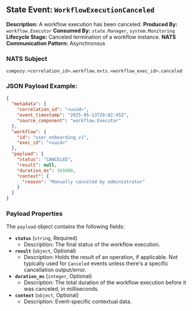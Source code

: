 ## State Event: `WorkflowExecutionCanceled`

**Description:** A workflow execution has been canceled.
**Produced By:** `workflow.Executor`
**Consumed By:** `state.Manager`, `system.Monitoring`
**Lifecycle Stage:** Canceled termination of a workflow instance.
**NATS Communication Pattern:** Asynchronous

### NATS Subject

`compozy.<correlation_id>.workflow.evts.<workflow_exec_id>.canceled`

### JSON Payload Example:

```json
{
  "metadata": {
    "correlation_id": "<uuid>",
    "event_timestamp": "2025-05-13T20:02:45Z",
    "source_component": "workflow.Executor"
  },
  "workflow": {
    "id": "user_onboarding_v1",
    "exec_id": "<uuid>"
  },
  "payload": {
    "status": "CANCELED",
    "result": null,
    "duration_ms": 165000,
    "context": {
      "reason": "Manually canceled by administrator"
    }
  }
}
```

### Payload Properties

The `payload` object contains the following fields:
-   **`status`** (`string`, Required)
    -   Description: The final status of the workflow execution.
-   **`result`** (`object`, Optional)
    -   Description: Holds the result of an operation, if applicable. Not typically used for `Canceled` events unless there's a specific cancellation output/error.
-   **`duration_ms`** (`integer`, Optional)
    -   Description: The total duration of the workflow execution before it was canceled, in milliseconds.
-   **`context`** (`object`, Optional)
    -   Description: Event-specific contextual data.
